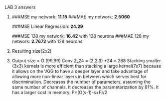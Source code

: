 LAB 3 answers
1. ###MSE my network: **11.15**
   ###MAE my network: **2.5060**

   ###MSE Linear Regression: **24.29**

   ###MSE 128 my network: **16.42** with 128 neurons
   ###MAE 128 my network: **2.7672** with 128 neurons
3. Resulting size(2x2) 
4. Output size = O (99,99)
   Conv 2_24 = (2,2,3) *24 = 288
   Stacking smaller (3x3) kernels is more efficient than stacking a large kernel(7x7) because it allows on the VGG to have a deeper layer and take advantage of allowing more non-linear layers in between which serves best for discrimination. Decreases the number of parameters, assuming the same number of channels. It decreases the parameterization by 81%. It has a larger cost in memory. 
   P=(O(s-1)-s+F)/2
